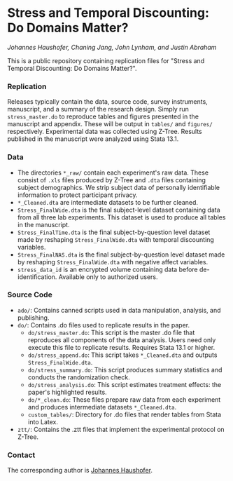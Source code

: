 # Stress and Temporal Discounting: Do Domains Matter?
_Johannes Haushofer, Chaning Jang, John Lynham, and Justin Abraham_

This is a public repository containing replication files for "Stress and Temporal Discounting: Do Domains Matter?".

### Replication

Releases typically contain the data, source code, survey instruments, manuscript, and a summary of the research design. Simply run `stress_master.do` to reproduce tables and figures presented in the manuscript and appendix. These will be output in `tables/` and `figures/` respectively. Experimental data was collected using Z-Tree. Results published in the manuscript were analyzed using Stata 13.1.

### Data

+ The directories `*_raw/` contain each experiment's raw data. These consist of `.xls` files produced by Z-Tree and `.dta` files containing subject demographics. We strip subject data of personally identifiable information to protect participant privacy.
+ `*_Cleaned.dta` are intermediate datasets to be further cleaned.
+ `Stress_FinalWide.dta` is the final subject-level dataset containing data from all three lab experiments. This dataset is used to produce all tables in the manuscript.
+ `Stress_FinalTime.dta` is the final subject-by-question level dataset made by reshaping `Stress_FinalWide.dta` with temporal discounting variables.
+ `Stress_FinalNAS.dta` is the final subject-by-question level dataset made by reshaping `Stress_FinalWide.dta` with negative affect variables.
+ `stress_data_id` is an encrypted volume containing data before de-identification. Available only to authorized users.

### Source Code

+ `ado/`: Contains canned scripts used in data manipulation, analysis, and publishing.
+ `do/`: Contains .do files used to replicate results in the paper.
	- `do/stress_master.do`: This script is the master .do file that reproduces all components of the data analysis. Users need only execute this file to replicate results. Requires Stata 13.1 or higher.
	- `do/stress_append.do`: This script takes `*_Cleaned.dta` and outputs `Stress_FinalWide.dta`.
	- `do/stress_summary.do`: This script produces summary statistics and conducts the randomization check.
	- `do/stress_analysis.do`: This script estimates treatment effects: the paper's highlighted results.
	- `do/*_clean.do`: These files prepare raw data from each experiment and produces intermediate datasets `*_Cleaned.dta`.
	- `custom_tables/`: Directory for .do files that render tables from Stata into Latex.
+ `ztt/`: Contains the .ztt files that implement the experimental protocol on Z-Tree.

### Contact

The corresponding author is [Johannes Haushofer](haushofer@princeton.edu "haushofer@princeton.edu").

<!-- Releases contain 1. source code, 2. data, 3. tables/figures, 4. summary, 5. instruments, 6. manuscript -->
